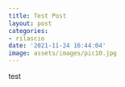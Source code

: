 ```yaml
---
title: Test Post
layout: post
categories:
- rilascio
date: '2021-11-24 16:44:04'
image: assets/images/pic10.jpg
---
```


test
